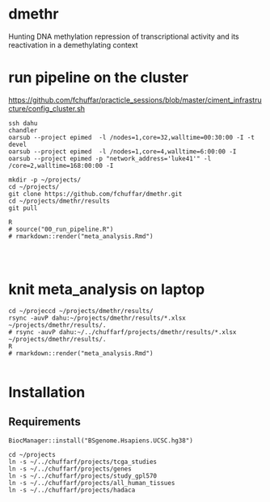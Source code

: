 # dmethr
Hunting DNA methylation repression of transcriptional activity and its reactivation in a demethylating context



# run pipeline on the cluster

https://github.com/fchuffar/practicle_sessions/blob/master/ciment_infrastructure/config_cluster.sh

```
ssh dahu
chandler
oarsub --project epimed  -l /nodes=1,core=32,walltime=00:30:00 -I -t devel
oarsub --project epimed  -l /nodes=1,core=4,walltime=6:00:00 -I 
oarsub --project epimed -p "network_address='luke41'" -l /core=2,walltime=168:00:00 -I

mkdir -p ~/projects/
cd ~/projects/
git clone https://github.com/fchuffar/dmethr.git
cd ~/projects/dmethr/results
git pull

R
# source("00_run_pipeline.R")
# rmarkdown::render("meta_analysis.Rmd")




```

# knit meta_analysis on laptop

```
cd ~/projeccd ~/projects/dmethr/results/
rsync -auvP dahu:~/projects/dmethr/results/*.xlsx ~/projects/dmethr/results/.
# rsync -auvP dahu:~/../chuffarf/projects/dmethr/results/*.xlsx ~/projects/dmethr/results/.
R
# rmarkdown::render("meta_analysis.Rmd")


```


# Installation

## Requirements

```
BiocManager::install("BSgenome.Hsapiens.UCSC.hg38")

cd ~/projects
ln -s ~/../chuffarf/projects/tcga_studies
ln -s ~/../chuffarf/projects/genes
ln -s ~/../chuffarf/projects/study_gpl570
ln -s ~/../chuffarf/projects/all_human_tissues
ln -s ~/../chuffarf/projects/hadaca



```

